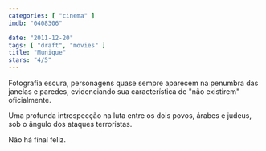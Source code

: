 ```yaml
---
categories: [ "cinema" ]
imdb: "0408306"

date: "2011-12-20"
tags: [ "draft", "movies" ]
title: "Munique"
stars: "4/5"
---
```

Fotografia escura, personagens quase sempre aparecem na penumbra das janelas e paredes, evidenciando sua característica de "não existirem" oficialmente.

Uma profunda introspecção na luta entre os dois povos, árabes e judeus, sob o ângulo dos ataques terroristas.

Não há final feliz.



